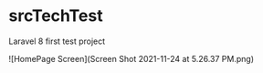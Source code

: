 # srcTechTest
Laravel 8 first test project


![HomePage Screen](Screen Shot 2021-11-24 at 5.26.37 PM.png)
